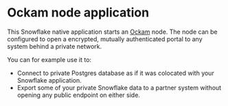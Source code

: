 # Ockam node application

This Snowflake native application starts an [Ockam](http://ockam.io) node.
The node can be configured to open a encrypted, mutually authenticated portal to any system behind a private network.

You can for example use it to:

- Connect to private Postgres database as if it was colocated with your Snowflake application.
- Export some of your private Snowflake data to a partner system without opening any public endpoint on either side. 
